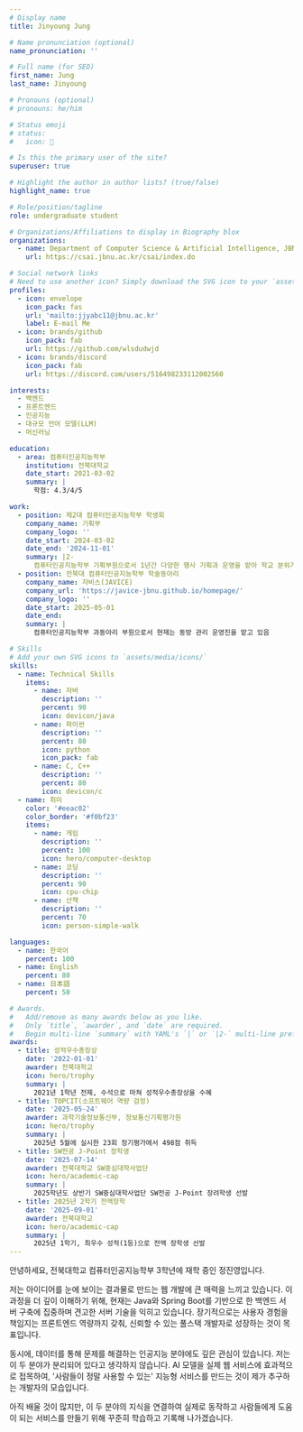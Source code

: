 ```yaml
---
# Display name
title: Jinyoung Jung

# Name pronunciation (optional)
name_pronunciation: ''

# Full name (for SEO)
first_name: Jung
last_name: Jinyoung

# Pronouns (optional)
# pronouns: he/him

# Status emoji
# status:
#   icon: 🚀

# Is this the primary user of the site?
superuser: true

# Highlight the author in author lists? (true/false)
highlight_name: true

# Role/position/tagline
role: undergraduate student

# Organizations/Affiliations to display in Biography blox
organizations:
  - name: Department of Computer Science & Artificial Intelligence, JBNU
    url: https://csai.jbnu.ac.kr/csai/index.do

# Social network links
# Need to use another icon? Simply download the SVG icon to your `assets/media/icons/` folder.
profiles:
  - icon: envelope
    icon_pack: fas
    url: 'mailto:jjyabc11@jbnu.ac.kr'
    label: E-mail Me
  - icon: brands/github
    icon_pack: fab
    url: https://github.com/wlsdudwjd
  - icon: brands/discord
    icon_pack: fab
    url: https://discord.com/users/516498233112002560

interests:
  - 백엔드
  - 프론트엔드
  - 인공지능
  - 대규모 언어 모델(LLM)
  - 머신러닝

education:
  - area: 컴퓨터인공지능학부
    institution: 전북대학교
    date_start: 2021-03-02
    summary: |
      학점: 4.3/4/5

work:
  - position: 제2대 컴퓨터인공지능학부 학생회
    company_name: 기획부
    company_logo: ''
    date_start: 2024-03-02
    date_end: '2024-11-01'
    summary: |2-
      컴퓨터인공지능학부 기획부원으로서 1년간 다양한 행사 기획과 운영을 맡아 학교 분위기 활성화에 기여함
  - position: 전북대 컴퓨터인공지능학부 학술동아리
    company_name: 자비스(JAVICE)
    company_url: 'https://javice-jbnu.github.io/homepage/'
    company_logo: ''
    date_start: 2025-05-01
    date_end: 
    summary: |
      컴퓨터인공지능학부 과동아리 부원으로서 현재는 동방 관리 운영진을 맡고 있음

# Skills
# Add your own SVG icons to `assets/media/icons/`
skills:
  - name: Technical Skills
    items:
      - name: 자바
        description: ''
        percent: 90
        icon: devicon/java
      - name: 파이썬
        description: ''
        percent: 80
        icon: python
        icon_pack: fab
      - name: C, C++
        description: ''
        percent: 80
        icon: devicon/c
  - name: 취미
    color: '#eeac02'
    color_border: '#f0bf23'
    items:
      - name: 게임
        description: ''
        percent: 100
        icon: hero/computer-desktop
      - name: 코딩
        description: ''
        percent: 90
        icon: cpu-chip
      - name: 산책
        description: ''
        percent: 70
        icon: person-simple-walk

languages:
  - name: 한국어
    percent: 100
  - name: English
    percent: 80
  - name: 日本語
    percent: 50

# Awards.
#   Add/remove as many awards below as you like.
#   Only `title`, `awarder`, and `date` are required.
#   Begin multi-line `summary` with YAML's `|` or `|2-` multi-line prefix and indent 2 spaces below.
awards:
  - title: 성적우수총장상
    date: '2022-01-01'
    awarder: 전북대학교
    icon: hero/trophy
    summary: |
      2021년 1학년 전제, 수석으로 마쳐 성적우수총장상을 수혜
  - title: TOPCIT(소프트웨어 역량 검정)
    date: '2025-05-24'
    awarder: 과학기술정보통신부, 정보통신기획평가원
    icon: hero/trophy
    summary: |
      2025년 5월에 실시한 23회 정기평가에서 498점 취득
  - title: SW전공 J-Point 장학생
    date: '2025-07-14'
    awarder: 전북대학교 SW중심대학사업단
    icon: hero/academic-cap
    summary: |
      2025학년도 상반기 SW중심대학사업단 SW전공 J-Point 장려학생 선발
  - title: 2025년 2학기 전액장학
    date: '2025-09-01'
    awarder: 전북대학교
    icon: hero/academic-cap
    summary: |
      2025년 1학기, 최우수 성적(1등)으로 전액 장학생 선발
---
```


안녕하세요, 전북대학교 컴퓨터인공지능학부 3학년에 재학 중인 정진영입니다.

저는 아이디어를 눈에 보이는 결과물로 만드는 웹 개발에 큰 매력을 느끼고 있습니다. 이 과정을 더 깊이 이해하기 위해, 현재는 Java와 Spring Boot를 기반으로 한 백엔드 서버 구축에 집중하며 견고한 서버 기술을 익히고 있습니다. 장기적으로는 사용자 경험을 책임지는 프론트엔드 역량까지 갖춰, 신뢰할 수 있는 풀스택 개발자로 성장하는 것이 목표입니다.

동시에, 데이터를 통해 문제를 해결하는 인공지능 분야에도 깊은 관심이 있습니다. 저는 이 두 분야가 분리되어 있다고 생각하지 않습니다. AI 모델을 실제 웹 서비스에 효과적으로 접목하여, '사람들이 정말 사용할 수 있는' 지능형 서비스를 만드는 것이 제가 추구하는 개발자의 모습입니다.

아직 배울 것이 많지만, 이 두 분야의 지식을 연결하여 실제로 동작하고 사람들에게 도움이 되는 서비스를 만들기 위해 꾸준히 학습하고 기록해 나가겠습니다.